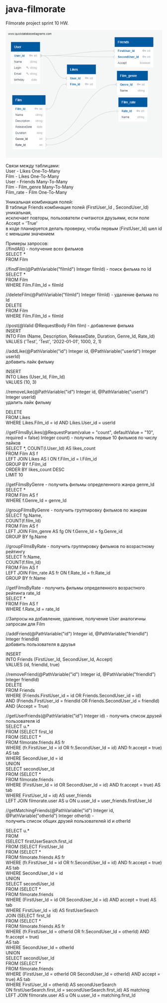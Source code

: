# java-filmorate
Filmorate project sprint 10 HW.

![](src/main/assets/images/DBD.png "Диаграмма БД")

Связи между таблицами:  
User - Likes One-To-Many  
Film - Likes One-To-Many  
User - Friends Many-To-Many  
Film - Film_genre Many-To-Many  
Film_rate - Film One-To-Many  

Уникальная комбинация полей:  
В таблице Friends комбинация полей (FirstUser_Id , SecondUser_Id) уникальная,   
исключает повторы, пользователи считаются друзьями, если поле Accept = 'True'  
в коде планируется делать проверку, чтобы первым (FirstUser_Id) шел id   
с меньшим значением  

Примеры запросов:  
//findAll() - получение всех фильмов  
SELECT *  
FROM Film  
  
//findFilm(@PathVariable("filmId") Integer filmId) - поиск фильма по Id  
SELECT *  
FROM Film  
WHERE Film.Film_Id = filmId  
  
//deleteFilm(@PathVariable("filmId") Integer filmId) - удаление фильма по Id  
DELETE  
FROM Film  
WHERE Film.Film_Id = filmId  
  
//post(@Valid @RequestBody Film film) - добавление фильма  
INSERT  
INTO Film (Name, Description, ReleaseDate, Duration, Genre_Id, Rate_Id)  
VALUES ('Test', 'Test', '2022-01-01', 1000, 2, 1)  
  
//addLike(@PathVariable("id") Integer id, @PathVariable("userId") Integer userId)  
добавить лайк фильму  
  
INSERT  
INTO Likes (User_Id, Film_Id)  
VALUES (10, 3)  
  
//removeLike(@PathVariable("id") Integer id, @PathVariable("userId") Integer userId)  
удалить лайк фильму  
  
DELETE  
FROM Likes  
WHERE Likes.Film_id = id AND Likes.User_id = userId  
  
//getFilmsByLikes(@RequestParam(value = "count", defaultValue = "10",  
required = false) Integer count) - получить первые 10 фильмов по числу лайков  
SELECT *, COUNT(l.User_Id) AS likes_count  
FROM Film AS f  
LEFT JOIN Likes AS l ON f.Film_id = l.Film_id  
GROUP BY f.Film_id  
ORDER BY likes_count DESC  
LIMIT 10  
  
//getFilmsByGenre - получить фильмы определенного жанра genre_Id  
SELECT *  
FROM Film AS f  
WHERE f.Genre_Id = genre_Id  
  
//groupFilmsByGenre - получить группировку фильмов по жанрам  
SELECT fg.Name,  
COUNT(f.film_Id)  
FROM Film AS f  
LEFT JOIN Film_genre AS fg ON f.Genre_Id = fg.Genre_id  
GROUP BY fg.Name  
  
//groupFilmsByRate - получить группировку фильмов по возрастному рейтингу  
SELECT fr.Name,  
COUNT(f.film_Id)  
FROM Film AS f  
LEFT JOIN Film_rate AS fr ON f.Rate_Id = fr.Rate_id  
GROUP BY fr.Name  
  
//getFilmsByRate - получить фильмы определенного возрастного рейтинга rate_Id  
SELECT *  
FROM Film AS f  
WHERE f.Rate_Id = rate_Id  
  
//Запросы на добавление, удаление, получение User аналогичны запросам для Film  
  
//addFriend(@PathVariable("id") Integer id, @PathVariable("friendId") Integer friendId)  
добавить пользователя в друзья  
  
INSERT  
INTO Friends (FirstUser_Id, SecondUser_Id, Accept)  
VALUES (id, friendId, true)  
  
//removeFriend(@PathVariable("id") Integer id, @PathVariable("friendId") Integer friendId)  
DELETE  
FROM Friends  
WHERE (Friends.FirstUser_id = id OR Friends.SecondUser_id = id)   
AND (Friends.FirstUser_id = friendId OR Friends.SecondUser_id = friendId)   
AND (Accept = True)  
  
//getUserFriends(@PathVariable("id") Integer id) - получить список друзей пользователя id  
SELECT u.*  
FROM (SELECT first_Id  
FROM (SELECT *  
FROM filmorate.friends AS fr  
WHERE (fr.FirstUser_Id = id OR fr.SecondUser_Id = id) AND fr.accept = true) AS tab  
WHERE SecondUser_Id = id  
UNION  
SELECT secondUser_Id  
FROM (SELECT *  
FROM filmorate.friends  
WHERE (FirstUser_Id = id OR SecondUser_Id = id) AND fr.accept = true) AS tab  
WHERE FirstUser_Id = id) AS user_friends  
LEFT JOIN filmorate.user AS u ON u.user_Id = user_friends.firstUser_Id  
  
//getMatchingFriends(@PathVariable("id") Integer id,   
@PathVariable("otherId") Integer otherId) -   
получить список общих друзей пользователей id и otherId  
  
SELECT u.*  
FROM  
(SELECT firstUserSearch.first_id  
FROM (SELECT FirstUser_Id  
FROM (SELECT *  
FROM filmorate.friends AS fr  
WHERE (fr.FirstUser_Id = id OR fr.SecondUser_Id = id) AND fr.accept = true) AS tab  
WHERE SecondUser_Id = id  
UNION  
SELECT secondUser_Id  
FROM (SELECT *  
FROM filmorate.friends  
WHERE (FirstUser_Id = id OR SecondUser_Id = id) AND accept = true) AS tab  
WHERE FirstUser_Id = id) AS firstUserSearch  
JOIN (SELECT first_Id  
FROM (SELECT *  
FROM filmorate.friends AS fr  
WHERE (fr.FirstUser_Id = otherId OR fr.SecondUser_Id = otherId) AND fr.accept = true)   
AS tab  
WHERE SecondUser_Id = otherId  
UNION  
SELECT secondUser_Id  
FROM (SELECT *  
FROM filmorate.friends  
WHERE (FirstUser_Id = otherId OR SecondUser_Id = otherId) AND accept = true) AS tab  
WHERE FirstUser_Id = otherId) AS secondUserSearch   
ON firstUserSearch.first_id = secondUserSearch.first_id) AS matching  
LEFT JOIN filmorate.user AS u ON u.user_Id = matching.first_Id  




